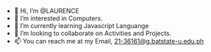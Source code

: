 - 👋 Hi, I’m @LAURENCE
- 👀 I’m interested in Computers.
- 🌱 I’m currently learning Javascript Languange
- 💞️ I’m looking to collaborate on Activities and Projects.
- 📫 You can reach me at my Email, 21-36161@g.batstate-u.edu.ph

<!---
McDeCsatro/McDeCsatro is a ✨ special ✨ repository because its `README.md` (this file) appears on your GitHub profile.
You can click the Preview link to take a look at your changes.
--->
